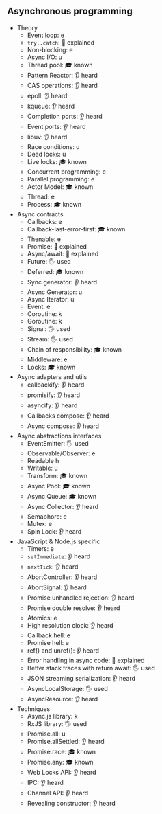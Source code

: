 ## Asynchronous programming

- Theory
  - Event loop: e
  - `try..catch`: 🙋 explained
  - Non-blocking: e
  - Async I/O: u
  - Thread pool: 🎓 known
  - Pattern Reactor: 👂 heard
  - CAS operations: 👂 heard
  - epoll: 👂 heard
  - kqueue: 👂 heard
  - Completion ports: 👂 heard
  - Event ports: 👂 heard
  - libuv: 👂 heard
  - Race conditions: u
  - Dead locks: u
  - Live locks: 🎓 known
  - Concurrent programming: e
  - Parallel programming: e
  - Actor Model: 🎓 known
  - Thread: e
  - Process: 🎓 known
- Async contracts
  - Callbacks: e
  - Callback-last-error-first: 🎓 known
  - Thenable: e
  - Promise: 🙋 explained
  - Async/await: 🙋 explained
  - Future: 🖐️ used
  - Deferred: 🎓 known
  - Sync generator: 👂 heard
  - Async Generator: u
  - Async Iterator: u
  - Event: e
  - Coroutine: k
  - Goroutine: k
  - Signal: 🖐️ used
  - Stream: 🖐️ used
  - Chain of responsibility: 🎓 known
  - Middleware: e
  - Locks: 🎓 known
- Async adapters and utils
  - callbackify: 👂 heard
  - promisify: 👂 heard
  - asyncify: 👂 heard
  - Callbacks compose: 👂 heard
  - Async compose: 👂 heard
- Async abstractions interfaces
  - EventEmitter: 🖐️ used
  - Observable/Observer: e
  - Readable h
  - Writable: u
  - Transform: 🎓 known
  - Async Pool: 🎓 known
  - Async Queue: 🎓 known
  - Async Collector: 👂 heard
  - Semaphore: e
  - Mutex: e
  - Spin Lock: 👂 heard
- JavaScript & Node.js specific
  - Timers: e
  - `setImmediate`: 👂 heard
  - `nextTick`: 👂 heard
  - AbortController: 👂 heard
  - AbortSignal: 👂 heard
  - Promise unhandled rejection: 👂 heard
  - Promise double resolve: 👂 heard
  - Atomics: e
  - High resolution clock: 👂 heard
  - Callback hell: e
  - Promise hell: e
  - ref() and unref(): 👂 heard
  - Error handling in async code: 🙋 explained
  - Better stack traces with return await: 🖐️ used
  - JSON streaming serialization: 👂 heard
  - AsyncLocalStorage: 🖐️ used
  - AsyncResource: 👂 heard
- Techniques
  - Async.js library: k
  - RxJS library: 🖐️ used
  - Promise.all: u
  - Promise.allSettled: 👂 heard
  - Promise.race: 🎓 known
  - Promise.any: 🎓 known
  - Web Locks API: 👂 heard
  - IPC: 👂 heard
  - Channel API: 👂 heard
  - Revealing constructor: 👂 heard
